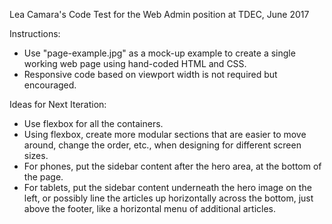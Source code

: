 Lea Camara's Code Test for the Web Admin position at TDEC, June 2017

Instructions: 
- Use "page-example.jpg" as a mock-up example to create a single working web page using hand-coded HTML and CSS.
- Responsive code based on viewport width is not required but encouraged. 

Ideas for Next Iteration:
- Use flexbox for all the containers.
- Using flexbox, create more modular sections that are easier to move around, change the order, etc., when designing for different screen sizes.
- For phones, put the sidebar content after the hero area, at the bottom of the page.
- For tablets, put the sidebar content underneath the hero image on the left, or possibly line the articles up horizontally across the bottom, just above the footer, like a horizontal menu of additional articles.